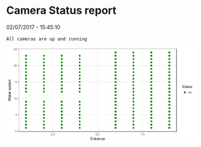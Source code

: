 Camera Status report
================
02/07/2017 - 15:45:10

    All cameras are up and running

![](camreport_files/figure-markdown_github/unnamed-chunk-2-1.png)
